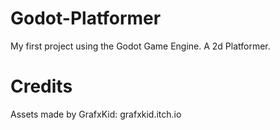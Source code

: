 # Godot-Platformer
My first project using the Godot Game Engine. A 2d Platformer.

# Credits
Assets made by GrafxKid: grafxkid.itch.io
